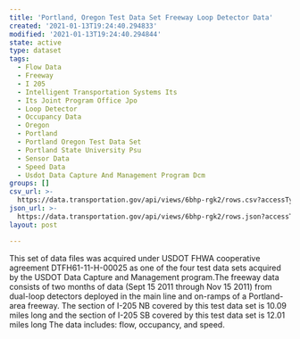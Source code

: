 ```yaml
---
title: 'Portland, Oregon Test Data Set Freeway Loop Detector Data'
created: '2021-01-13T19:24:40.294833'
modified: '2021-01-13T19:24:40.294844'
state: active
type: dataset
tags:
  - Flow Data
  - Freeway
  - I 205
  - Intelligent Transportation Systems Its
  - Its Joint Program Office Jpo
  - Loop Detector
  - Occupancy Data
  - Oregon
  - Portland
  - Portland Oregon Test Data Set
  - Portland State University Psu
  - Sensor Data
  - Speed Data
  - Usdot Data Capture And Management Program Dcm
groups: []
csv_url: >-
  https://data.transportation.gov/api/views/6bhp-rgk2/rows.csv?accessType=DOWNLOAD
json_url: >-
  https://data.transportation.gov/api/views/6bhp-rgk2/rows.json?accessType=DOWNLOAD
layout: post

---
```

This set of data files was acquired under USDOT FHWA cooperative agreement DTFH61-11-H-00025 as one of the four test data sets acquired by the USDOT Data Capture and Management program.The freeway data consists of two months of data (Sept 15 2011 through Nov 15 2011) from dual-loop detectors deployed in the main line and on-ramps of a Portland-area freeway.  The section of I-205 NB covered by this test data set is 10.09 miles long and the section of I-205 SB covered by this test data set is 12.01 miles long   The data includes: flow, occupancy, and speed.
